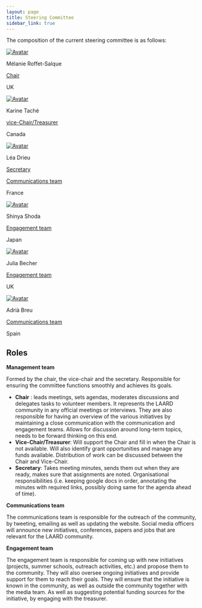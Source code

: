 ```yaml
---
layout: page
title: Steering Committee
sidebar_link: true
---
```


The composition of the current steering committee is as follows:

<!-- 
DEV NOTES:
div class "avatar" blocks define the number of profiles in each row. 
They contain div class "member" blocks that have the picture of each member followed by their info.
-->
<div class="avatar">

<div class ="member">
<div class="square"><a href="https://www.bristol.ac.uk/people/person/Melanie-Roffet-Salque-6bd37ac0-a205-408c-af56-a0bdaeb5a5f6/" target="_blank"><img src="{{ "/assets/media/melanie.jpg" | relative_url }}" alt="Avatar" /></a></div>
<p>Mélanie Roffet-Salque</p>
<p class="role"><a href="">Chair</a></p>
<p>UK</p>
  <p></p>
</div>

<div class ="member">
<div class="square"><a href="https://www.flsh.ulaval.ca/notre-faculte/repertoire-du-personnel/karine-tache" target="_blank"><img src="{{ "/assets/media/karine.jpg" | relative_url }}" alt="Avatar" /></a></div>
<p>Karine Taché</p>
<p class="role"><a href="">vice-Chair/Treasurer</a></p>
<p>Canada</p>
  <p></p>
</div>

<div class ="member">
<div class="square"><a href="https://www.cepam.cnrs.fr/contact/lea-drieu/" target="_blank"><img src="{{ "/assets/media/lea.jpg" | relative_url }}" alt="Avatar" /></a></div>
<p>Léa Drieu</p>
<p class="role"><a href="">Secretary</a></p>
<p class="role"><a href="">Communications team</a></p>
<p>France</p>
<p></p>
</div>

</div>

<div class="avatar">

<div class ="member">
<div class="square"><a href="https://researchmap.jp/shoda_shinya?lang=en" target="_blank"><img src="{{ "/assets/media/shinya.png" | relative_url }}" alt="Avatar" /></a></div>
<p>Shinya Shoda</p>
<p class="role"><a href="">Engagement team</a></p>
<p>Japan</p>
  <p></p>
</div>

<div class ="member">
<div class="square"><a href="https://sites.google.com/palaeome.org/chemarch/esr-projects/esr-9-julia-becher" target="_blank"><img src="{{ "/assets/media/julia.jpg" | relative_url }}" alt="Avatar" /></a></div>
<p>Julia Becher</p>
<p class="role"><a href="">Engagement team</a></p>
<p>UK</p>
  <p></p>
</div>

<div class ="member">
<div class="square"><a href="https://portalrecerca.uab.cat/en/persons/adria-breu-barcons-2" target="_blank"><img src="{{ "/assets/media/adria.jpeg" | relative_url }}" alt="Avatar" /></a></div>
<p>Adrià Breu</p>
<p class="role"><a href="">Communications team</a></p>
<p>Spain</p>
  <p></p>
</div>

</div>





## Roles

**Management team**

Formed by the chair, the vice-chair and the secretary. Responsible for ensuring the committee functions smoothly and achieves its goals.
- **Chair** : leads meetings, sets agendas, moderates discussions and delegates tasks to volunteer members. It represents the LAARD community in any official meetings or interviews. They are also responsible for having an overview of the various initiatives by maintaining a close communication with the communication and engagement teams. Allows for discussion around long-term topics, needs to be forward thinking on this end.
-	**Vice-Chair/Treasurer**: Will support the Chair and fill in when the Chair is not available. Will also identify grant opportunities and manage any funds available. Distribution of work can be discussed between the Chair and Vice-Chair.
- **Secretary**: Takes meeting minutes, sends them out when they are ready, makes sure that assignments are noted. Organisational responsibilities (i.e. keeping google docs in order, annotating the minutes with required links, possibly doing same for the agenda ahead of time).
  
**Communications team**

The communications team is responsible for the outreach of the community, by tweeting, emailing as well as updating the website. Social media officers will announce new initiatives, conferences, papers and jobs that are relevant for the LAARD community.

**Engagement team**

The engagement team is responsible for coming up with new initiatives (projects, summer schools, outreach activities, etc.) and propose them to the community. They will also oversee ongoing initiatives and provide support for them to reach their goals. They will ensure that the initiative is known in the community, as well as outside the community together with the media team. As well as suggesting potential funding sources for the initiative, by engaging with the treasurer.

